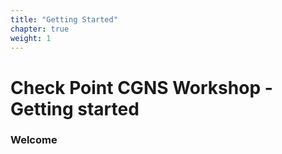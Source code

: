 ```yaml
---
title: "Getting Started"
chapter: true
weight: 1
---
```


# Check Point CGNS Workshop - Getting started

### Welcome

